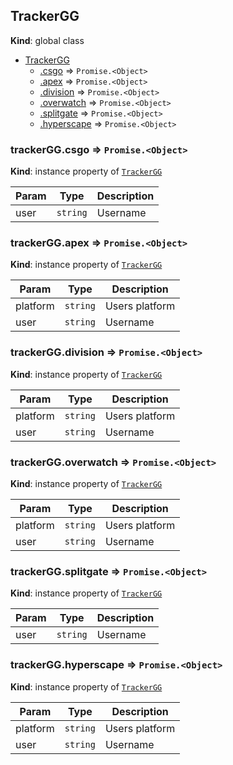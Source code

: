 <a name="TrackerGG"></a>

## TrackerGG
**Kind**: global class  

* [TrackerGG](#TrackerGG)
    * [.csgo](#TrackerGG+csgo) ⇒ <code>Promise.&lt;Object&gt;</code>
    * [.apex](#TrackerGG+apex) ⇒ <code>Promise.&lt;Object&gt;</code>
    * [.division](#TrackerGG+division) ⇒ <code>Promise.&lt;Object&gt;</code>
    * [.overwatch](#TrackerGG+overwatch) ⇒ <code>Promise.&lt;Object&gt;</code>
    * [.splitgate](#TrackerGG+splitgate) ⇒ <code>Promise.&lt;Object&gt;</code>
    * [.hyperscape](#TrackerGG+hyperscape) ⇒ <code>Promise.&lt;Object&gt;</code>

<a name="TrackerGG+csgo"></a>

### trackerGG.csgo ⇒ <code>Promise.&lt;Object&gt;</code>
**Kind**: instance property of [<code>TrackerGG</code>](#TrackerGG)  

| Param | Type | Description |
| --- | --- | --- |
| user | <code>string</code> | Username |

<a name="TrackerGG+apex"></a>

### trackerGG.apex ⇒ <code>Promise.&lt;Object&gt;</code>
**Kind**: instance property of [<code>TrackerGG</code>](#TrackerGG)  

| Param | Type | Description |
| --- | --- | --- |
| platform | <code>string</code> | Users platform |
| user | <code>string</code> | Username |

<a name="TrackerGG+division"></a>

### trackerGG.division ⇒ <code>Promise.&lt;Object&gt;</code>
**Kind**: instance property of [<code>TrackerGG</code>](#TrackerGG)  

| Param | Type | Description |
| --- | --- | --- |
| platform | <code>string</code> | Users platform |
| user | <code>string</code> | Username |

<a name="TrackerGG+overwatch"></a>

### trackerGG.overwatch ⇒ <code>Promise.&lt;Object&gt;</code>
**Kind**: instance property of [<code>TrackerGG</code>](#TrackerGG)  

| Param | Type | Description |
| --- | --- | --- |
| platform | <code>string</code> | Users platform |
| user | <code>string</code> | Username |

<a name="TrackerGG+splitgate"></a>

### trackerGG.splitgate ⇒ <code>Promise.&lt;Object&gt;</code>
**Kind**: instance property of [<code>TrackerGG</code>](#TrackerGG)  

| Param | Type | Description |
| --- | --- | --- |
| user | <code>string</code> | Username |

<a name="TrackerGG+hyperscape"></a>

### trackerGG.hyperscape ⇒ <code>Promise.&lt;Object&gt;</code>
**Kind**: instance property of [<code>TrackerGG</code>](#TrackerGG)  

| Param | Type | Description |
| --- | --- | --- |
| platform | <code>string</code> | Users platform |
| user | <code>string</code> | Username |
